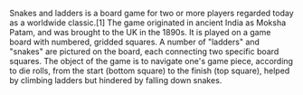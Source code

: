 Snakes and ladders is a board game for two or more players regarded today as a worldwide classic.[1] The game originated in ancient India as Moksha Patam, and was brought to the UK in the 1890s. It is played on a game board with numbered, gridded squares. A number of "ladders" and "snakes" are pictured on the board, each connecting two specific board squares. The object of the game is to navigate one's game piece, according to die rolls, from the start (bottom square) to the finish (top square), helped by climbing ladders but hindered by falling down snakes.
